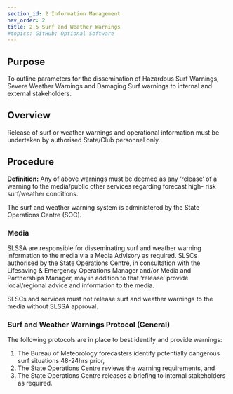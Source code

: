 ```yaml
---
section_id: 2 Information Management
nav_order: 2
title: 2.5 Surf and Weather Warnings
#topics: GitHub; Optional Software
---
```


## Purpose

To outline parameters for the dissemination of Hazardous Surf Warnings, Severe Weather Warnings and Damaging Surf warnings to internal and external stakeholders.

## Overview

Release of surf or weather warnings and operational information must be undertaken by authorised State/Club personnel only.

## Procedure

**Definition:** Any of above warnings must be deemed as any ‘release’ of a warning to the media/public other services regarding forecast high- risk surf/weather conditions.

The surf and weather warning system is administered by the State Operations Centre (SOC).

### Media

SLSSA are responsible for disseminating surf and weather warning information to the media via a Media Advisory as required. SLSCs authorised by the State Operations Centre, in consultation with the Lifesaving & Emergency Operations Manager and/or Media and Partnerships Manager, may in addition to that ‘release’ provide local/regional advice and information to the media.

SLSCs and services must not release surf and weather warnings to the media without SLSSA approval.

### Surf and Weather Warnings Protocol (General)

The following protocols are in place to best identify and provide warnings:

1. The Bureau of Meteorology forecasters identify potentially dangerous surf situations 48-24hrs prior,
2. The State Operations Centre reviews the warning requirements, and
3. The State Operations Centre releases a briefing to internal stakeholders as required.